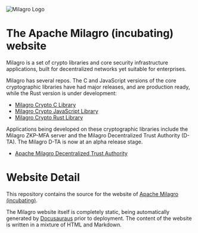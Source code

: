 ![Milagro Logo](/images/MILAGRO_LOGO.png)

The Apache Milagro (incubating) website
============================

Milagro is a set of crypto libraries and core security infrastructure applications, built for decentralized networks yet suitable for enterprises.

Milagro has several repos. The C and JavaScript versions of the core cryptographic libraries have had major releases, and are production ready, while the Rust version is under development:

* [Milagro Crypto C Library](https://github.com/apache/incubator-milagro-crypto-c)
* [Milagro Crypto JavaScript Library](https://github.com/apache/incubator-milagro-javascript)
* [Milagro Crypto Rust Library](https://github.com/apache/incubator-milagro-crypto-rust/)

Applications being developed on these cryptographic libraries include the Milagro ZKP-MFA server and the Milagro Decentralized Trust Authority (D-TA). The Milagro D-TA is now at an alpha release stage.

* [Apache Milagro Decentralized Trust Authority](https://github.com/apache/incubator-milagro-dta)

Website Detail
============================

This repository contains the source for the website of [Apache Milagro (incubating)](http://milagro.apache.org/). 

The Milagro website itself is completely static, being automatically generated by [Docusauraus](https://docusaurus.io/) prior to deployment. The content of the website is written in a mixture of HTML and Markdown.

